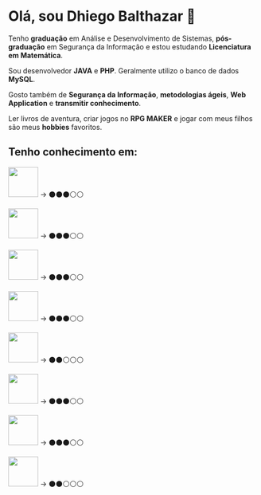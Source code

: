 # Olá, sou Dhiego Balthazar 🤘

Tenho **graduação** em Análise e Desenvolvimento de Sistemas, **pós-graduação** em Segurança da Informação e estou estudando **Licenciatura em Matemática**.

Sou desenvolvedor **JAVA** e **PHP**. Geralmente utilizo o banco de dados **MySQL**.

Gosto também de **Segurança da Informação**, **metodologias ágeis**, **Web Application** e **transmitir conhecimento**.

Ler livros de aventura, criar jogos no **RPG MAKER** e jogar com meus filhos são meus **hobbies** favoritos.

## Tenho conhecimento em:

<img src="https://cdn.jsdelivr.net/gh/devicons/devicon/icons/java/java-original-wordmark.svg" width="60" height="60"/> -> ⚫⚫⚫⚪⚪

<img src="https://cdn.jsdelivr.net/gh/devicons/devicon/icons/php/php-original.svg" width="60" height="60"/> -> ⚫⚫⚫⚪⚪

<img src="https://cdn.jsdelivr.net/gh/devicons/devicon/icons/mysql/mysql-original-wordmark.svg" width="60" height="60" /> -> ⚫⚫⚫⚪⚪

<img src="https://cdn.jsdelivr.net/gh/devicons/devicon/icons/html5/html5-original-wordmark.svg" width="60" height="60"/> -> ⚫⚫⚫⚪⚪

<img src="https://cdn.jsdelivr.net/gh/devicons/devicon/icons/css3/css3-original-wordmark.svg" width="60" height="60"/> -> ⚫⚫⚪⚪⚪

<img src="https://cdn.jsdelivr.net/gh/devicons/devicon/icons/codeigniter/codeigniter-plain-wordmark.svg" width="60" height="60"/> -> ⚫⚫⚫⚪⚪

<img src="https://cdn.jsdelivr.net/gh/devicons/devicon/icons/composer/composer-original.svg" width="60" height="60"/> -> ⚫⚫⚫⚪⚪

<img src="https://cdn.jsdelivr.net/gh/devicons/devicon/icons/git/git-original.svg" width="60" height="60"/> -> ⚫⚫⚪⚪⚪

